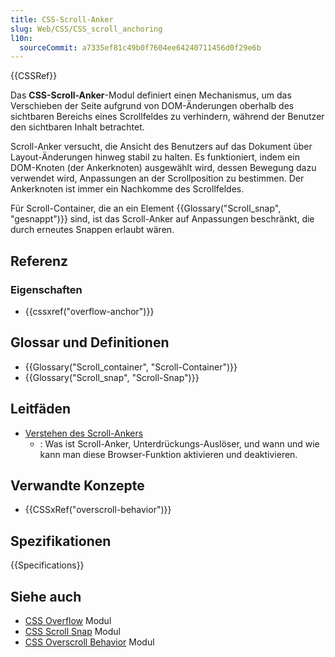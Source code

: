 ```yaml
---
title: CSS-Scroll-Anker
slug: Web/CSS/CSS_scroll_anchoring
l10n:
  sourceCommit: a7335ef81c49b0f7604ee64240711456d0f29e6b
---
```


{{CSSRef}}

Das **CSS-Scroll-Anker**-Modul definiert einen Mechanismus, um das Verschieben der Seite aufgrund von DOM-Änderungen oberhalb des sichtbaren Bereichs eines Scrollfeldes zu verhindern, während der Benutzer den sichtbaren Inhalt betrachtet.

Scroll-Anker versucht, die Ansicht des Benutzers auf das Dokument über Layout-Änderungen hinweg stabil zu halten. Es funktioniert, indem ein DOM-Knoten (der Ankerknoten) ausgewählt wird, dessen Bewegung dazu verwendet wird, Anpassungen an der Scrollposition zu bestimmen. Der Ankerknoten ist immer ein Nachkomme des Scrollfeldes.

Für Scroll-Container, die an ein Element {{Glossary("Scroll_snap", "gesnappt")}} sind, ist das Scroll-Anker auf Anpassungen beschränkt, die durch erneutes Snappen erlaubt wären.

## Referenz

### Eigenschaften

- {{cssxref("overflow-anchor")}}

## Glossar und Definitionen

- {{Glossary("Scroll_container", "Scroll-Container")}}
- {{Glossary("Scroll_snap", "Scroll-Snap")}}

## Leitfäden

- [Verstehen des Scroll-Ankers](/de/docs/Web/CSS/CSS_scroll_anchoring/Scroll_anchoring)
  - : Was ist Scroll-Anker, Unterdrückungs-Auslöser, und wann und wie kann man diese Browser-Funktion aktivieren und deaktivieren.

## Verwandte Konzepte

- {{CSSxRef("overscroll-behavior")}}

## Spezifikationen

{{Specifications}}

## Siehe auch

- [CSS Overflow](/de/docs/Web/CSS/CSS_overflow) Modul
- [CSS Scroll Snap](/de/docs/Web/CSS/CSS_scroll_snap) Modul
- [CSS Overscroll Behavior](/de/docs/Web/CSS/CSS_overscroll_behavior) Modul
